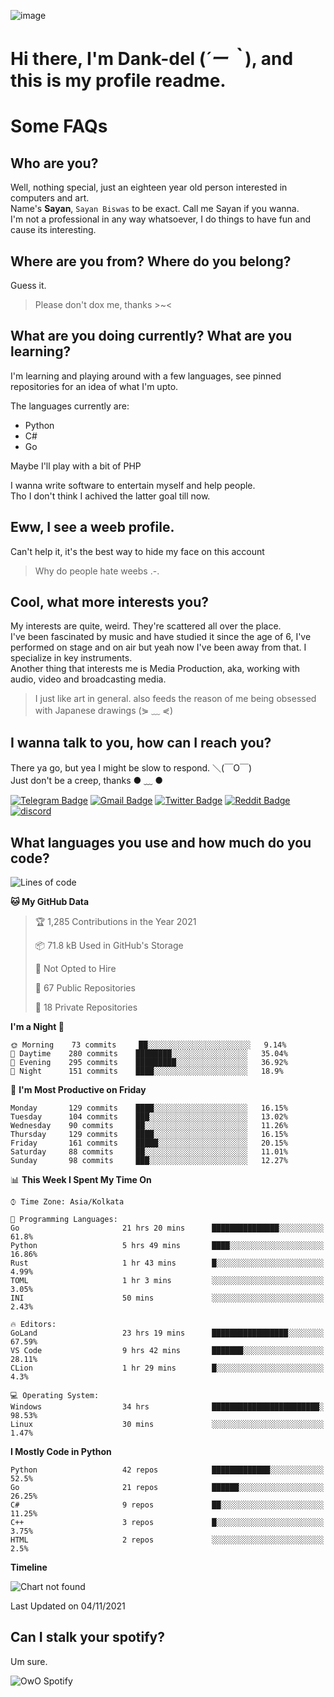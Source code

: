 ![image](https://user-images.githubusercontent.com/63096193/125182844-29f20800-e22f-11eb-8dc9-b0f2d29647bb.png)

# **Hi there, I'm Dank-del (*´ー｀*), and this is my profile readme.**
<!--  [![Profile views](https://gpvc.arturio.dev/dank-del)](https://github.com/dank-del) -->
# Some FAQs

## **Who are you?**

Well, nothing special, just an eighteen year old person interested in computers and art. \
Name's **Sayan**, `Sayan Biswas` to be exact. Call me Sayan if you wanna. \
I'm not a professional in any way whatsoever, I do things to have fun and cause its interesting.

## **Where are you from? Where do you belong?**

Guess it.
> Please don't dox me, thanks >~<

## **What are you doing currently? What are you learning?**

I'm learning and playing around with a few languages, see pinned repositories for an idea of what I'm upto.

The languages currently are:

- Python
- C#
- Go

Maybe I'll play with a bit of PHP

I wanna write software to entertain myself and help people. \
Tho I don't think I achived the latter goal till now.

## **Eww, I see a weeb profile.**

Can't help it, it's the best way to hide my face on this account
> Why do people hate weebs .-.

## **Cool, what more interests you?**

My interests are quite, weird. They're scattered all over the place. \
I've been fascinated by music and have studied it since the age of 6, I've performed on stage and on air but yeah now I've been away from that. I specialize in key instruments. \
Another thing that interests me is Media Production, aka, working with audio, video and broadcasting media.

> I just like art in general. also feeds the reason of me being obsessed with Japanese drawings (⋟ ﹏ ⋞)

## **I wanna talk to you, how can I reach you?**

There ya go, but yea I might be slow to respond. ＼(￣O￣) \
Just don't be a creep, thanks ● ﹏ ●

[![Telegram Badge](https://img.shields.io/badge/-dank_as_fuck-1ca0f1?style=flat-square&logo=telegram&logoColor=white&link=https://t.me/dank_as_fuck)](https://t.me/dank_as_fuck)
[![Gmail Badge](https://img.shields.io/badge/-chizuru@kanojo.tk-c14438?style=flat-square&logo=Gmail&logoColor=white&link=mailto:chizuru@kanojo.tk)](mailto:chizuru@kanojo.tk)
[![Twitter Badge](https://img.shields.io/twitter/follow/TheDankDel?style=social)](https://twitter.com/TheDankDel)
[![Reddit Badge](https://img.shields.io/reddit/user-karma/combined/dank_as_fuck_?style=social)](https://www.reddit.com/user/dank_as_fuck_/)
[![discord](https://discord-md-badge.vercel.app/api/shield/506536929152466945?style=social)](https://discordapp.com/users/506536929152466945)

## **What languages you use and how much do you code?**

<!--START_SECTION:waka-->
![Lines of code](https://img.shields.io/badge/From%20Hello%20World%20I%27ve%20Written-947588%20lines%20of%20code-blue)

**🐱 My GitHub Data** 

> 🏆 1,285 Contributions in the Year 2021
 > 
> 📦 71.8 kB Used in GitHub's Storage 
 > 
> 🚫 Not Opted to Hire
 > 
> 📜 67 Public Repositories 
 > 
> 🔑 18 Private Repositories  
 > 
**I'm a Night 🦉** 

```text
🌞 Morning    73 commits     ██░░░░░░░░░░░░░░░░░░░░░░░   9.14% 
🌆 Daytime    280 commits    ████████░░░░░░░░░░░░░░░░░   35.04% 
🌃 Evening    295 commits    █████████░░░░░░░░░░░░░░░░   36.92% 
🌙 Night      151 commits    ████░░░░░░░░░░░░░░░░░░░░░   18.9%

```
📅 **I'm Most Productive on Friday** 

```text
Monday       129 commits    ████░░░░░░░░░░░░░░░░░░░░░   16.15% 
Tuesday      104 commits    ███░░░░░░░░░░░░░░░░░░░░░░   13.02% 
Wednesday    90 commits     ██░░░░░░░░░░░░░░░░░░░░░░░   11.26% 
Thursday     129 commits    ████░░░░░░░░░░░░░░░░░░░░░   16.15% 
Friday       161 commits    █████░░░░░░░░░░░░░░░░░░░░   20.15% 
Saturday     88 commits     ██░░░░░░░░░░░░░░░░░░░░░░░   11.01% 
Sunday       98 commits     ███░░░░░░░░░░░░░░░░░░░░░░   12.27%

```


📊 **This Week I Spent My Time On** 

```text
⌚︎ Time Zone: Asia/Kolkata

💬 Programming Languages: 
Go                       21 hrs 20 mins      ███████████████░░░░░░░░░░   61.8% 
Python                   5 hrs 49 mins       ████░░░░░░░░░░░░░░░░░░░░░   16.86% 
Rust                     1 hr 43 mins        █░░░░░░░░░░░░░░░░░░░░░░░░   4.99% 
TOML                     1 hr 3 mins         ░░░░░░░░░░░░░░░░░░░░░░░░░   3.05% 
INI                      50 mins             ░░░░░░░░░░░░░░░░░░░░░░░░░   2.43%

🔥 Editors: 
GoLand                   23 hrs 19 mins      █████████████████░░░░░░░░   67.59% 
VS Code                  9 hrs 42 mins       ███████░░░░░░░░░░░░░░░░░░   28.11% 
CLion                    1 hr 29 mins        █░░░░░░░░░░░░░░░░░░░░░░░░   4.3%

💻 Operating System: 
Windows                  34 hrs              ████████████████████████░   98.53% 
Linux                    30 mins             ░░░░░░░░░░░░░░░░░░░░░░░░░   1.47%

```

**I Mostly Code in Python** 

```text
Python                   42 repos            █████████████░░░░░░░░░░░░   52.5% 
Go                       21 repos            ██████░░░░░░░░░░░░░░░░░░░   26.25% 
C#                       9 repos             ██░░░░░░░░░░░░░░░░░░░░░░░   11.25% 
C++                      3 repos             █░░░░░░░░░░░░░░░░░░░░░░░░   3.75% 
HTML                     2 repos             ░░░░░░░░░░░░░░░░░░░░░░░░░   2.5%

```


**Timeline**

![Chart not found](https://raw.githubusercontent.com/Dank-del/Dank-del/main/charts/bar_graph.png) 


 Last Updated on 04/11/2021
<!--END_SECTION:waka-->

## **Can I stalk your spotify?**

Um sure.

![OwO Spotify](https://spotify-recently-played-readme.vercel.app/api?user=31fdrsslnr7nvq4ytqwtw7c4rxfm&count=5)
